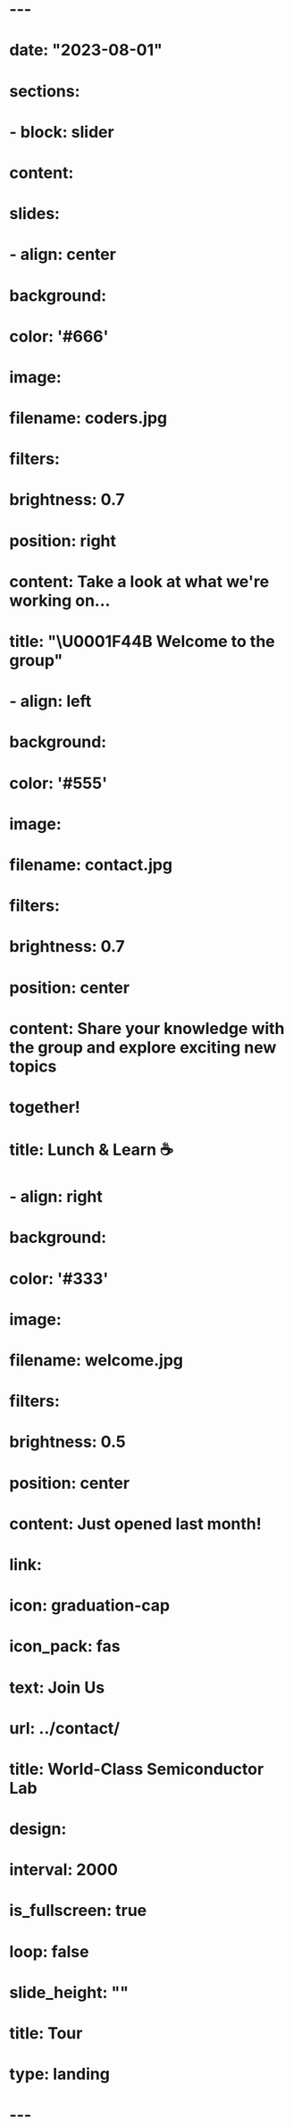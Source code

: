 # ---
# date: "2023-08-01"
# sections:
# - block: slider
#   content:
#     slides:
#     - align: center
#       background:
#         color: '#666'
#         image:
#           filename: coders.jpg
#           filters:
#             brightness: 0.7
#         position: right
#       content: Take a look at what we're working on...
#       title: "\U0001F44B Welcome to the group"
#     - align: left
#       background:
#         color: '#555'
#         image:
#           filename: contact.jpg
#           filters:
#             brightness: 0.7
#         position: center
#       content: Share your knowledge with the group and explore exciting new topics
#         together!
#       title: Lunch & Learn ☕️
#     - align: right
#       background:
#         color: '#333'
#         image:
#           filename: welcome.jpg
#           filters:
#             brightness: 0.5
#         position: center
#       content: Just opened last month!
#       link:
#         icon: graduation-cap
#         icon_pack: fas
#         text: Join Us
#         url: ../contact/
#       title: World-Class Semiconductor Lab
#   design:
#     interval: 2000
#     is_fullscreen: true
#     loop: false
#     slide_height: ""
# title: Tour
# type: landing
# ---
